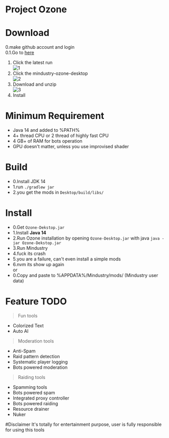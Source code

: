 # Project Ozone


# Download
0.make github account and login\
0.1.Go to [here](https://github.com/o7-Fire/Mindustry-Ozone/actions)

1. Click the latest run\
![1](https://cdn.discordapp.com/attachments/713346278003572777/775656106260561950/unknown.png)
2. Click the mindustry-ozone-desktop\
![2](https://cdn.discordapp.com/attachments/713346278003572777/775656148924760124/unknown.png)
3. Download and unzip\
![3](https://cdn.discordapp.com/attachments/713346278003572777/775656236569853952/unknown.png)
4. Install
# Minimum Requirement
* Java 14 and added to %PATH%
* 4+ thread CPU or 2 thread of highly fast CPU
* 4 GB+ of RAM for bots operation
* GPU doesn't matter, unless you use improvised shader

# Build 
* 0.Install JDK 14
* 1.run `./gradlew jar`
* 2.you get the mods in `Desktop/build/libs/`

# Install
* 0.Get `Ozone-Dekstop.jar`
* 1.Install **Java 14**
* 2.Run Ozone installation by opening `Ozone-Desktop.jar` with java `java -jar Ozone-Dekstop.jar`
* 3.Run Mindustry
* 4.fuck its crash
* 5.you are a failure, can't even install a simple mods
* 6.nvm its show up again\
or
* 0.Copy and paste to %APPDATA%/Mindustry/mods/ (Mindustry user data)

# Feature TODO
> Fun tools
* Colorized Text
* Auto AI

> Moderation tools
* Anti-Spam
* Raid pattern detection
* Systematic player logging
* Bots powered moderation

> Raiding tools
* Spamming tools
* Bots powered spam
* Integrated proxy controller
* Bots powered raiding
* Resource drainer
* Nuker

#Disclaimer
It's totally for entertainment purpose, user is fully responsible for using this tools
